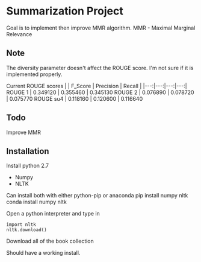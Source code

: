 Summarization Project
===

Goal is to implement then improve MMR algorithm.
MMR - Maximal Marginal Relevance

Note
---
The diversity parameter doesn't affect the ROUGE score. I'm not sure if
it is implemented properly.

Current ROUGE scores
| | F_Score | Precision | Recall |
|---:|---:|---:|---:|
ROUGE 1   | 0.349120 | 0.355460 | 0.345130
ROUGE 2   | 0.076890 | 0.078720 | 0.075770
ROUGE su4 | 0.118160 | 0.120600 | 0.116640



Todo
---
Improve MMR

Installation
---
Install python 2.7
- Numpy
- NLTK

Can install both with either python-pip or anaconda
    pip install numpy nltk
    conda install numpy nltk

Open a python interpreter and type in

```python2
import nltk
nltk.download()
```

Download all of the book collection

Should have a working install.
